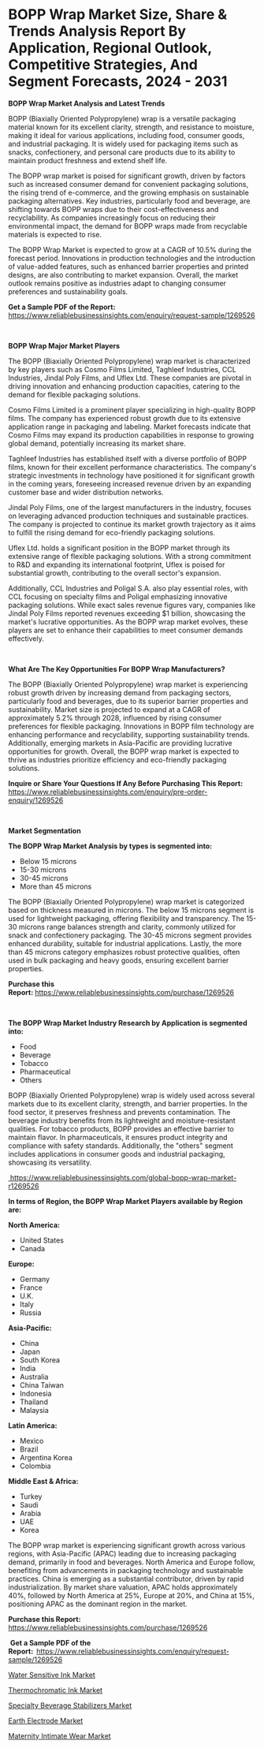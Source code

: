<p><h1>BOPP Wrap Market Size, Share & Trends Analysis Report By Application, Regional Outlook, Competitive Strategies, And Segment Forecasts, 2024 - 2031</h1></p><p><strong>BOPP Wrap Market Analysis and Latest Trends</strong></p>
<p><p>BOPP (Biaxially Oriented Polypropylene) wrap is a versatile packaging material known for its excellent clarity, strength, and resistance to moisture, making it ideal for various applications, including food, consumer goods, and industrial packaging. It is widely used for packaging items such as snacks, confectionery, and personal care products due to its ability to maintain product freshness and extend shelf life.</p><p>The BOPP wrap market is poised for significant growth, driven by factors such as increased consumer demand for convenient packaging solutions, the rising trend of e-commerce, and the growing emphasis on sustainable packaging alternatives. Key industries, particularly food and beverage, are shifting towards BOPP wraps due to their cost-effectiveness and recyclability. As companies increasingly focus on reducing their environmental impact, the demand for BOPP wraps made from recyclable materials is expected to rise.</p><p>The BOPP Wrap Market is expected to grow at a CAGR of 10.5% during the forecast period. Innovations in production technologies and the introduction of value-added features, such as enhanced barrier properties and printed designs, are also contributing to market expansion. Overall, the market outlook remains positive as industries adapt to changing consumer preferences and sustainability goals.</p></p>
<p><strong>Get a Sample PDF of the Report:&nbsp;</strong> <a href="https://www.reliablebusinessinsights.com/enquiry/request-sample/1269526?utm_campaign=1113&utm_medium=2&utm_source=Github&utm_content=ia&utm_term=11122024&utm_id=bopp-wrap">https://www.reliablebusinessinsights.com/enquiry/request-sample/1269526</a></p>
<p>&nbsp;</p>
<p><strong>BOPP Wrap Major Market Players</strong></p>
<p><p>The BOPP (Biaxially Oriented Polypropylene) wrap market is characterized by key players such as Cosmo Films Limited, Taghleef Industries, CCL Industries, Jindal Poly Films, and Uflex Ltd. These companies are pivotal in driving innovation and enhancing production capacities, catering to the demand for flexible packaging solutions.</p><p>Cosmo Films Limited is a prominent player specializing in high-quality BOPP films. The company has experienced robust growth due to its extensive application range in packaging and labeling. Market forecasts indicate that Cosmo Films may expand its production capabilities in response to growing global demand, potentially increasing its market share.</p><p>Taghleef Industries has established itself with a diverse portfolio of BOPP films, known for their excellent performance characteristics. The company's strategic investments in technology have positioned it for significant growth in the coming years, foreseeing increased revenue driven by an expanding customer base and wider distribution networks.</p><p>Jindal Poly Films, one of the largest manufacturers in the industry, focuses on leveraging advanced production techniques and sustainable practices. The company is projected to continue its market growth trajectory as it aims to fulfill the rising demand for eco-friendly packaging solutions.</p><p>Uflex Ltd. holds a significant position in the BOPP market through its extensive range of flexible packaging solutions. With a strong commitment to R&D and expanding its international footprint, Uflex is poised for substantial growth, contributing to the overall sector's expansion.</p><p>Additionally, CCL Industries and Poligal S.A. also play essential roles, with CCL focusing on specialty films and Poligal emphasizing innovative packaging solutions. While exact sales revenue figures vary, companies like Jindal Poly Films reported revenues exceeding $1 billion, showcasing the market's lucrative opportunities. As the BOPP wrap market evolves, these players are set to enhance their capabilities to meet consumer demands effectively.</p></p>
<p>&nbsp;</p>
<p><strong>What Are The Key Opportunities For BOPP Wrap Manufacturers?</strong></p>
<p><p>The BOPP (Biaxially Oriented Polypropylene) wrap market is experiencing robust growth driven by increasing demand from packaging sectors, particularly food and beverages, due to its superior barrier properties and sustainability. Market size is projected to expand at a CAGR of approximately 5.2% through 2028, influenced by rising consumer preferences for flexible packaging. Innovations in BOPP film technology are enhancing performance and recyclability, supporting sustainability trends. Additionally, emerging markets in Asia-Pacific are providing lucrative opportunities for growth. Overall, the BOPP wrap market is expected to thrive as industries prioritize efficiency and eco-friendly packaging solutions.</p></p>
<p><strong>Inquire or Share Your Questions If Any Before Purchasing This Report:</strong> <a href="https://www.reliablebusinessinsights.com/enquiry/pre-order-enquiry/1269526?utm_campaign=1113&utm_medium=2&utm_source=Github&utm_content=ia&utm_term=11122024&utm_id=bopp-wrap">https://www.reliablebusinessinsights.com/enquiry/pre-order-enquiry/1269526</a></p>
<p>&nbsp;</p>
<p><strong>Market Segmentation</strong></p>
<p><strong>The BOPP Wrap Market Analysis by types is segmented into:</strong></p>
<p><ul><li>Below 15 microns</li><li>15-30 microns</li><li>30-45 microns</li><li>More than 45 microns</li></ul></p>
<p><p>The BOPP (Biaxially Oriented Polypropylene) wrap market is categorized based on thickness measured in microns. The below 15 microns segment is used for lightweight packaging, offering flexibility and transparency. The 15-30 microns range balances strength and clarity, commonly utilized for snack and confectionery packaging. The 30-45 microns segment provides enhanced durability, suitable for industrial applications. Lastly, the more than 45 microns category emphasizes robust protective qualities, often used in bulk packaging and heavy goods, ensuring excellent barrier properties.</p></p>
<p><strong>Purchase this Report:&nbsp;</strong><a href="https://www.reliablebusinessinsights.com/purchase/1269526?utm_campaign=1113&utm_medium=2&utm_source=Github&utm_content=ia&utm_term=11122024&utm_id=bopp-wrap">https://www.reliablebusinessinsights.com/purchase/1269526</a></p>
<p>&nbsp;</p>
<p><strong>The BOPP Wrap Market Industry Research by Application is segmented into:</strong></p>
<p><ul><li>Food</li><li>Beverage</li><li>Tobacco</li><li>Pharmaceutical</li><li>Others</li></ul></p>
<p><p>BOPP (Biaxially Oriented Polypropylene) wrap is widely used across several markets due to its excellent clarity, strength, and barrier properties. In the food sector, it preserves freshness and prevents contamination. The beverage industry benefits from its lightweight and moisture-resistant qualities. For tobacco products, BOPP provides an effective barrier to maintain flavor. In pharmaceuticals, it ensures product integrity and compliance with safety standards. Additionally, the "others" segment includes applications in consumer goods and industrial packaging, showcasing its versatility.</p></p>
<p><a href="https://www.reliablebusinessinsights.com/global-bopp-wrap-market-r1269526?utm_campaign=1113&utm_medium=2&utm_source=Github&utm_content=ia&utm_term=11122024&utm_id=bopp-wrap">&nbsp;https://www.reliablebusinessinsights.com/global-bopp-wrap-market-r1269526</a></p>
<p><strong>In terms of Region, the BOPP Wrap Market Players available by Region are:</strong></p>
<p>
    <p> <strong> North America: </strong>
        <ul>
            <li>United States</li>
            <li>Canada</li>
        </ul>
        </p> 
    <p> <strong> Europe: </strong>
        <ul>
            <li>Germany</li>
            <li>France</li>
            <li>U.K.</li>
            <li>Italy</li>
            <li>Russia</li>
        </ul>
        </p> 
    <p> <strong> Asia-Pacific: </strong>
        <ul>
            <li>China</li>
            <li>Japan</li>
            <li>South Korea</li>
            <li>India</li>
            <li>Australia</li>
            <li>China Taiwan</li>
            <li>Indonesia</li>
            <li>Thailand</li>
            <li>Malaysia</li>
        </ul>
        </p> 
    <p> <strong> Latin America: </strong>
        <ul>
            <li>Mexico</li>
            <li>Brazil</li>
            <li>Argentina Korea</li>
            <li>Colombia</li>
        </ul>
        </p> 
    <p> <strong> Middle East & Africa: </strong>
        <ul>
            <li>Turkey</li>
            <li>Saudi</li>
            <li>Arabia</li>
            <li>UAE</li>
            <li>Korea</li>
        </ul>
    </p>
    </p>
<p><p>The BOPP wrap market is experiencing significant growth across various regions, with Asia-Pacific (APAC) leading due to increasing packaging demand, primarily in food and beverages. North America and Europe follow, benefiting from advancements in packaging technology and sustainable practices. China is emerging as a substantial contributor, driven by rapid industrialization. By market share valuation, APAC holds approximately 40%, followed by North America at 25%, Europe at 20%, and China at 15%, positioning APAC as the dominant region in the market.</p></p>
<p><strong>Purchase this Report: </strong><a href="https://www.reliablebusinessinsights.com/purchase/1269526?utm_campaign=1113&utm_medium=2&utm_source=Github&utm_content=ia&utm_term=11122024&utm_id=bopp-wrap">https://www.reliablebusinessinsights.com/purchase/1269526</a></p>
<p>&nbsp;<strong>Get a Sample PDF of the Report:&nbsp;&nbsp;</strong><a href="https://www.reliablebusinessinsights.com/enquiry/request-sample/1269526?utm_campaign=1113&utm_medium=2&utm_source=Github&utm_content=ia&utm_term=11122024&utm_id=bopp-wrap">https://www.reliablebusinessinsights.com/enquiry/request-sample/1269526</a></p>
<p><strong></strong></p>
<p><p><a href="https://www.linkedin.com/pulse/assessing-effect-ofcompany-thewater-sensitive-ink-market-lpdqe?utm_campaign=1113&utm_medium=2&utm_source=Github&utm_content=ia&utm_term=11122024&utm_id=bopp-wrap">Water Sensitive Ink Market</a></p><p><a href="https://www.linkedin.com/pulse/thermochromatic-ink-market-size-forecasted-129-cagr-from-rgyke?utm_campaign=1113&utm_medium=2&utm_source=Github&utm_content=ia&utm_term=11122024&utm_id=bopp-wrap">Thermochromatic Ink Market</a></p><p><a href="https://www.linkedin.com/pulse/specialty-beverage-stabilizers-market-trends-prediction-ofthe-hkgme?utm_campaign=1113&utm_medium=2&utm_source=Github&utm_content=ia&utm_term=11122024&utm_id=bopp-wrap">Specialty Beverage Stabilizers Market</a></p><p><a href="https://www.linkedin.com/pulse/earth-electrode-market-report-historical-trends-future-projections-69i9e?utm_campaign=1113&utm_medium=2&utm_source=Github&utm_content=ia&utm_term=11122024&utm_id=bopp-wrap">Earth Electrode Market</a></p><p><a href="https://www.linkedin.com/pulse/maternity-intimate-wear-market-insights-industry-development-wfaae?utm_campaign=1113&utm_medium=2&utm_source=Github&utm_content=ia&utm_term=11122024&utm_id=bopp-wrap">Maternity Intimate Wear Market</a></p></p>